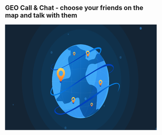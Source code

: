 ## GEO Call & Chat - choose your friends on the map and talk with them
<img src="/public/repoLogo.png" width="500px" height="350px"/>
